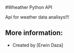 #Wheather Python API

Api for weather data analisys!!!

## More information:

- Created by [Erwin Daza]
